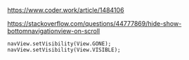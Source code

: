 https://www.coder.work/article/1484106



https://stackoverflow.com/questions/44777869/hide-show-bottomnavigationview-on-scroll



```
navView.setVisibility(View.GONE);
navView.setVisibility(View.VISIBLE);
```